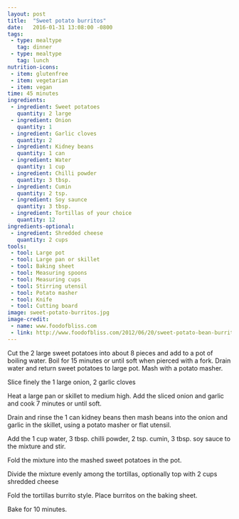 ```yaml
---
layout: post
title:  "Sweet potato burritos"
date:   2016-01-31 13:08:00 -0800
tags: 
 - type: mealtype
   tag: dinner
 - type: mealtype
   tag: lunch
nutrition-icons:
 - item: glutenfree
 - item: vegetarian
 - item: vegan
time: 45 minutes
ingredients:
 - ingredient: Sweet potatoes
   quantity: 2 large
 - ingredient: Onion
   quantity: 1
 - ingredient: Garlic cloves
   quantity: 2
 - ingredient: Kidney beans
   quantity: 1 can
 - ingredient: Water
   quantity: 1 cup
 - ingredient: Chilli powder
   quantity: 3 tbsp.
 - ingredient: Cumin
   quantity: 2 tsp.
 - ingredient: Soy saunce
   quantity: 3 tbsp.
 - ingredient: Tortillas of your choice
   quantity: 12
ingredients-optional:
 - ingredient: Shredded cheese
   quantity: 2 cups
tools:
 - tool: Large pot
 - tool: Large pan or skillet
 - tool: Baking sheet
 - tool: Measuring spoons
 - tool: Measuring cups
 - tool: Stirring utensil
 - tool: Potato masher
 - tool: Knife
 - tool: Cutting board
image: sweet-potato-burritos.jpg
image-credit: 
 - name: www.foodofbliss.com
 - link: http://www.foodofbliss.com/2012/06/20/sweet-potato-bean-burritos
---
```


Cut the <span>2 large sweet potatoes</span> into about 8 pieces and add to a pot of boiling water. Boil for 15 minutes or until soft when pierced with a fork. Drain water and return sweet potatoes to large pot. Mash with a potato masher.

Slice finely the <span>1 large onion,</span> <span>2 garlic cloves</span>

Heat a large pan or skillet to medium high. Add the sliced onion and garlic and cook 7 minutes or until soft.

Drain and rinse the <span>1 can kidney beans</span> then mash beans into the onion and garlic in the skillet, using a potato masher or flat utensil.

Add the <span>1 cup water,</span> <span>3 tbsp. chilli powder,</span> <span>2 tsp. cumin,</span> <span>3 tbsp. soy sauce</span> to the mixture and stir.

Fold the mixture into the mashed sweet potatoes in the pot.

Divide the mixture evenly among the tortillas, optionally top with <span>2 cups shredded cheese</span>

Fold the tortillas burrito style. Place burritos on the baking sheet.

Bake for 10 minutes.